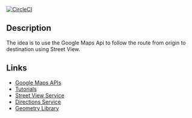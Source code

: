 [![CircleCI](https://circleci.com/gh/taylorjg/ShowMeTheRoute.svg?style=svg)](https://circleci.com/gh/taylorjg/ShowMeTheRoute)

## Description

The idea is to use the Google Maps Api to follow the route from origin to destination
using Street View.

## Links

* [Google Maps APIs](https://developers.google.com/maps/)
* [Tutorials](https://developers.google.com/maps/documentation/javascript/)
* [Street View Service](https://developers.google.com/maps/documentation/javascript/streetview)
* [Directions Service](https://developers.google.com/maps/documentation/javascript/directions)
* [Geometry Library](https://developers.google.com/maps/documentation/javascript/geometry)

